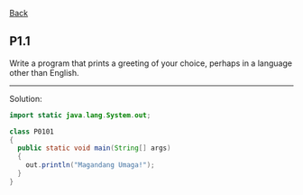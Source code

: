 [Back](../README.md)

## P1.1

Write a program that prints a greeting of your choice, perhaps in a language other than English.

---

Solution:

```java
import static java.lang.System.out;

class P0101 
{
  public static void main(String[] args) 
  {
    out.println("Magandang Umaga!");
  }
}
```